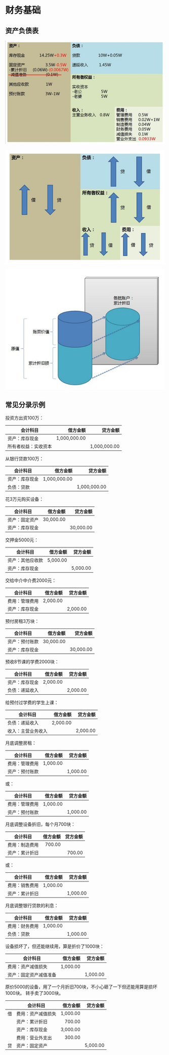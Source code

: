 # 财务基础


## 资产负债表

![images example](imgs/acc.01.jpg?raw=true)

![images example](imgs/acc.03.jpg?raw=true)

![images example](imgs/acc.02.jpg?raw=true)


## 常见分录示例

投资方出资100万：

| 会计科目                | 借方金额      | 贷方金额      |
|-------------------------|--------------:|--------------:|
| 资产：库存现金          | 1,000,000.00  |               |
| 所有者权益：实收资本    |               | 1,000,000.00  |

从银行贷款100万：

| 会计科目                | 借方金额      | 贷方金额      |
|-------------------------|--------------:|--------------:|
| 资产：库存现金          | 1,000,000.00  |               |
| 负债：贷款              |               | 1,000,000.00  |

花3万元购买设备：

| 会计科目                | 借方金额      | 贷方金额      |
|-------------------------|--------------:|--------------:|
| 资产：固定资产          |     30,000.00 |               |
| 资产：库存现金          |               |     30,000.00 |


交押金5000元：

| 会计科目                | 借方金额      | 贷方金额      |
|-------------------------|--------------:|--------------:|
|  资产：其他应收款       |      5,000.00 |               |
|  资产：库存现金         |               |      5,000.00 |

交给中介中介费2000元：

| 会计科目                | 借方金额      | 贷方金额      |
|-------------------------|--------------:|--------------:|
|  费用：管理费用         |      2,000.00 |               |
|  资产：库存现金         |               |      2,000.00 |

预付房租3万块：

| 会计科目                | 借方金额      | 贷方金额      |
|-------------------------|--------------:|--------------:|
|  资产：预付账款         |     30,000.00 |               |
|  资产：库存现金         |               |     30,000.00 |

预收8节课的学费2000块：

| 会计科目                | 借方金额      | 贷方金额      |
|-------------------------|--------------:|--------------:|
|  资产：库存现金         |      2,000.00 |               |
|  负债：递延收入         |               |      2,000.00 |

给预付过学费的学生上课：

| 会计科目                | 借方金额      | 贷方金额      |
|-------------------------|--------------:|--------------:|
|  负债：递延收入         |      2,000.00 |               |
|  收入：主营业务收入     |               |      2,000.00 |

月底调整房租：

| 会计科目                | 借方金额      | 贷方金额      |
|-------------------------|--------------:|--------------:|
|  费用：管理费用         |      1,000.00 |               |
|  资产：预付账款         |               |      1,000.00 |

或：

| 会计科目                | 借方金额      | 贷方金额      |
|-------------------------|--------------:|--------------:|
|  费用：管理费用         |      1,000.00 |               |
|  资产：预付账款         |               |      1,000.00 |

月底调整设备折旧，每个月700块：

| 会计科目                | 借方金额      | 贷方金额      |
|-------------------------|--------------:|--------------:|
|  费用：制造费用         |        700.00 |               |
|  资产：累计折旧         |               |        700.00 |

或：

| 会计科目                | 借方金额      | 贷方金额      |
|-------------------------|--------------:|--------------:|
|  费用：销售费用         |      1,000.00 |               |
|  资产：累计折旧         |               |      1,000.00 |

月底调整银行贷款的利息：

| 会计科目                | 借方金额      | 贷方金额      |
|-------------------------|--------------:|--------------:|
|  费用：财务费用         |      1,000.00 |               |
|  负债：贷款             |               |      1,000.00 |

设备损坏了，但还能继续用，算是折价了1000块：

| 会计科目                | 借方金额      | 贷方金额      |
|-------------------------|--------------:|--------------:|
|  费用：资产减值损失     |      1,000.00 |               |
|  资产：固定资产减值准备 |               |      1,000.00 |

原价5000的设备，用了一个月折旧700块，不小心砸了一下但还能用算是损坏1000块。
转手卖了3000块。

|    | 会计科目                | 借方金额      | 贷方金额      |
|----|-------------------------|--------------:|--------------:|
| 借 |  费用：资产减值损失     |      1,000.00 |               |
|    |  资产：累计折旧         |        700.00 |               |
|    |  资产：库存现金         |      3,000.00 |               |
|    |  费用：营业外支出       |        300.00 |               |
| 贷 |  资产：固定资产         |               |      5,000.00 |






